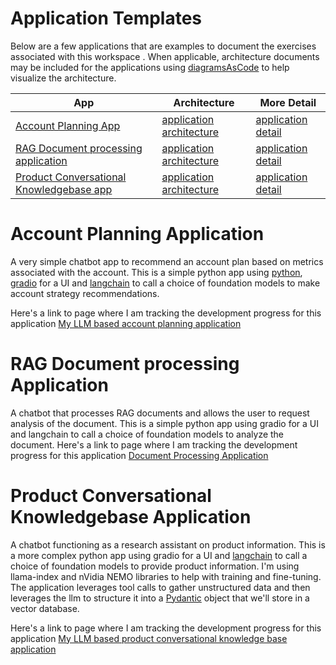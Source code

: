 # Application Templates

Below are a few applications that are examples to document the exercises associated with this workspace .  When applicable, architecture documents may be included for the applications using [diagramsAsCode](./tools/architecture/diagramsAsCode.md) to help visualize the architecture.

| App | Architecture | More Detail |
| --- | --- |  --- |
| [Account Planning App](./README-APP-SCAFFOLDING.md#account-planning-application) | [application architecture](./doc/applications/account_planning/APP_ACCT_PLAN_ARCH.md) | [application detail](./doc/applications/account_planning/APP_ACCT_PLAN.md) |
| [RAG Document processing application](./README-APP-SCAFFOLDING.md#rag-document-processing-application) | [application architecture](./doc/applications/document_processing/APP_DOC_PROCESSING_ARCH.md) | [application detail](./doc/applications/document_processing/APP_DOC_PROCESSING.md) |
| [Product Conversational Knowledgebase app](./README-APP-SCAFFOLDING.md#product-conversational-knowledgebase-application) | [application architecture](./doc/applications/product_conversational_knowledge/APP_PROD_CONV_KNOWLEDGE_ARCH.md) | [application detail](./doc/applications/product_conversational_knowledge/APP_PROD_CONV_KNOWLEDGE.md) |


# Account Planning Application

A very simple chatbot app to recommend an account plan based on metrics associated with the account.  This is a simple python app using [python](./tools/code/language/python/pyenv.md), [gradio](./tools/code/language/python/gradio.md) for a UI and [langchain](./tools/code/ai/langchain.md) to call a choice of foundation models to make account strategy recommendations.

Here's a link to page where I am tracking the development progress for this application [My LLM based account planning application](./doc/applications/account_planning/APP_ACCT_PLAN.md)

# RAG Document processing Application

A chatbot that processes RAG documents and allows the user to request analysis of the document.  This is a simple python app using gradio for a UI and langchain to call a choice of foundation models to analyze the document.   Here's a link to page where I am tracking the development progress for this application [Document Processing Application](./doc/applications/document_processing/APP_DOC_PROCESSING.md)

# Product Conversational Knowledgebase Application

A chatbot functioning as a research assistant on product information.  This is a more complex python app using gradio for a UI and [langchain](./tools/code/ai/langchain.md) to call a choice of foundation models to provide product information.  I'm using llama-index and nVidia NEMO libraries to help with training and fine-tuning.   The application leverages tool calls to gather unstructured data and then leverages the llm to structure it into a [Pydantic](./tools/code/language/python/pydantic.md) object that we'll store in a vector database.

Here's a link to page where I am tracking the development progress for this application [My LLM based product conversational knowledge base application](./doc/applications/product_conversational_knowledge/APP_PROD_CONV_KNOWLEDGE.md)

